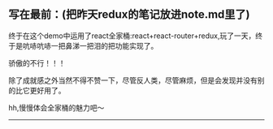 ## 写在最前：(把昨天redux的笔记放进note.md里了)

终于在这个demo中运用了react全家桶:react+react-router+redux,玩了一天，终于是吭哧吭哧一把鼻涕一把泪的把功能实现了。

骄傲的不行！！！

除了成就感之外当然不得不赞一下，尽管反人类，尽管麻烦，但是会发现并没有别的比它更好用了。

hh,慢慢体会全家桶的魅力吧～

---
